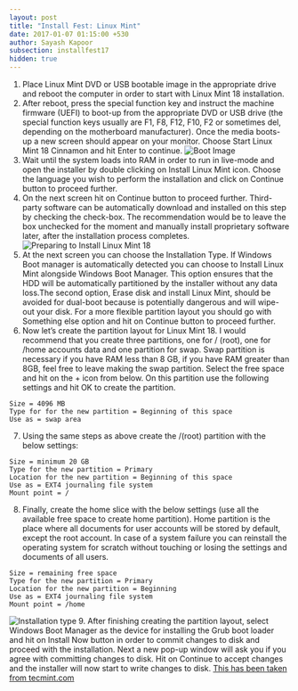 ```yaml
---
layout: post
title: "Install Fest: Linux Mint"
date: 2017-01-07 01:15:00 +530
author: Sayash Kapoor	  
subsection: installfest17
hidden: true
---
```


1. Place Linux Mint DVD or USB bootable image in the appropriate drive and reboot the computer in order to start with Linux Mint 18 installation.
2. After reboot, press the special function key and instruct the machine firmware (UEFI) to boot-up from the appropriate DVD or USB drive (the special function keys usually are F1, F8, F12, F10, F2 or sometimes del, depending on the motherboard manufacturer). Once the media boots-up a new screen should appear on your monitor. Choose Start Linux Mint 18 Cinnamon and hit Enter to continue.
![Boot Image](http://www.tecmint.com/wp-content/uploads/2016/07/Select-Start-Linux-Mint-Cinnamon-Install.png)
3. Wait until the system loads into RAM in order to run in live-mode and open the installer by double clicking on Install Linux Mint icon. Choose the language you wish to perform the installation and click on Continue button to proceed further.
4. On the next screen hit on Continue button to proceed further. Third-party software can be automatically download and installed on this step by checking the check-box. The recommendation would be to leave the box unchecked for the moment and manually install proprietary software later, after the installation process completes. ![Preparing to Install Linux Mint 18](http://www.tecmint.com/wp-content/uploads/2016/07/Preparing-to-Install-Linux-Mint-18.png)
5. At the next screen you can choose the Installation Type. If Windows Boot manager is automatically detected you can choose to Install Linux Mint alongside Windows Boot Manager. This option ensures that the HDD will be automatically partitioned by the installer without any data loss.The second option, Erase disk and install Linux Mint, should be avoided for dual-boot because is potentially dangerous and will wipe-out your disk. For a more flexible partition layout you should go with Something else option and hit on Continue button to proceed further.
6. Now let’s create the partition layout for Linux Mint 18. I would recommend that you create three partitions, one for / (root), one for /home accounts data and one partition for swap. Swap partition is necessary if you have RAM less than 8 GB, if you have RAM greater than 8GB, feel free to leave making the swap partition. Select the free space and hit on the + icon from below. On this partition use the following settings and hit OK to create the partition.
```
Size = 4096 MB
Type for for the new partition = Beginning of this space
Use as = swap area
```  
7. Using the same steps as above create the /(root) partition with the below settings:
```
Size = minimum 20 GB
Type for the new partition = Primary
Location for the new partition = Beginning of this space
Use as = EXT4 journaling file system
Mount point = /
```
8. Finally, create the home slice with the below settings (use all the available free space to create home partition). Home partition is the place where all documents for user accounts will be stored by default, except the root account. In case of a system failure you can reinstall the operating system for scratch without touching or losing the settings and documents of all users.
```
Size = remaining free space
Type for the new partition = Primary
Location for the new partition = Beginning 
Use as = EXT4 journaling file system
Mount point = /home
```
![Installation type](http://www.tecmint.com/wp-content/uploads/2016/07/Create-Home-Partition.png)
9. After finishing creating the partition layout, select Windows Boot Manager as the device for installing the Grub boot loader and hit on Install Now button in order to commit changes to disk and proceed with the installation. Next a new pop-up window will ask you if you agree with committing changes to disk. Hit on Continue to accept changes and the installer will now start to write changes to disk. [This has been taken from tecmint.com](https://http://www.tecmint.com/install-linux-mint-18-alongside-windows-10-or-8-in-dual-boot-uefi-mode/)
